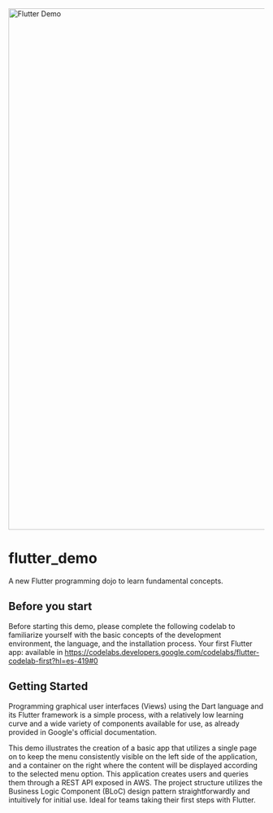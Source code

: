 <img width="1536" height="1024" alt="Flutter Demo" src="https://github.com/user-attachments/assets/25dea61d-f8c4-4fc8-aa25-f9d14f29044f" />


# flutter_demo

A new Flutter programming dojo to learn fundamental concepts.

## Before you start

Before starting this demo, please complete the following codelab to familiarize yourself with the basic concepts of the development environment, the language, and the installation process.
Your first Flutter app: available in https://codelabs.developers.google.com/codelabs/flutter-codelab-first?hl=es-419#0

## Getting Started

Programming graphical user interfaces (Views) using the Dart language and its Flutter framework is a simple process, with a relatively low learning curve and a wide variety of components available for use, as already provided in Google's official documentation. 

This demo illustrates the creation of a basic app that utilizes a single page on to keep the menu consistently visible on the left side of the application, and a container on the right where the content will be displayed according to the selected menu option. This application creates users and queries them through a REST API exposed in AWS. The project structure utilizes the Business Logic Component (BLoC) design pattern straightforwardly and intuitively for initial use. Ideal for teams taking their first steps with Flutter.
